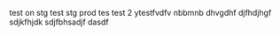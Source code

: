 test on stg
test stg
prod
tes
test 2
ytestfvdfv
nbbmnb
dhvgdhf
djfhdjhgf
sdjkfhjdk
sdjfbhsadjf
dasdf
